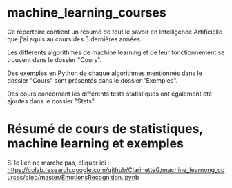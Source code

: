 # machine_learning_courses

Ce répertoire contient un résumé  de tout le savoir en Intelligence Artificielle que j'ai aquis au cours des 3 dernières années.

Les différents algorithmes de machine learning et de leur fonctionnement se trouvent dans le dossier "Cours".

Des exemples en Python de chaque algorithmes mentionnés dans le dossier "Cours" sont présentés dans le dossier "Exemples".

Des cours concernant les différents tests statistiques ont également été ajoutés dans le dossier "Stats".



# Résumé de cours de statistiques, machine learning et exemples


Si le lien ne marche pas, cliquer ici : https://colab.research.google.com/github/ClarinetteG/machine_learnong_courses/blob/master/EmotionsRecognition.ipynb
